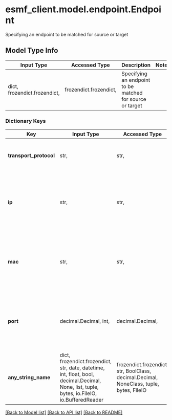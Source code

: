 # esmf_client.model.endpoint.Endpoint

Specifying an endpoint to be matched for source or target

## Model Type Info
Input Type | Accessed Type | Description | Notes
------------ | ------------- | ------------- | -------------
dict, frozendict.frozendict,  | frozendict.frozendict,  | Specifying an endpoint to be matched for source or target | 

### Dictionary Keys
Key | Input Type | Accessed Type | Description | Notes
------------ | ------------- | ------------- | ------------- | -------------
**transport_protocol** | str,  | str,  | The protocol to be expected | [optional] must be one of ["UDP", "TCP", ] 
**ip** | str,  | str,  | Specifies the source or target ip to be matched. Leave empty for no matching. | [optional] 
**mac** | str,  | str,  | Specifies the source or target mac to be matched. Leave empty for no matching. | [optional] 
**port** | decimal.Decimal, int,  | decimal.Decimal,  | Specifies the source or target port to be matched. Leave empty or on 0 for no matching. | [optional] if omitted the server will use the default value of 0
**any_string_name** | dict, frozendict.frozendict, str, date, datetime, int, float, bool, decimal.Decimal, None, list, tuple, bytes, io.FileIO, io.BufferedReader | frozendict.frozendict, str, BoolClass, decimal.Decimal, NoneClass, tuple, bytes, FileIO | any string name can be used but the value must be the correct type | [optional]

[[Back to Model list]](../../README.md#documentation-for-models) [[Back to API list]](../../README.md#documentation-for-api-endpoints) [[Back to README]](../../README.md)

